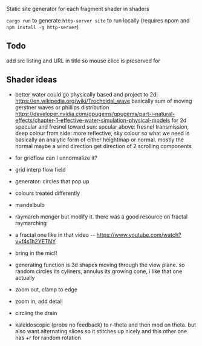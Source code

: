 Static site generator for each fragment shader in shaders

`cargo run` to generate
`http-server site` to run locally (requires npom and `npm install -g http-server`)

## Todo
add src listing
and URL in title so mouse clicc is preserved for 

## Shader ideas
* better water
    could go physically based and project to 2d: https://en.wikipedia.org/wiki/Trochoidal_wave
    basically sum of moving gerstner waves or phillips distribution
    https://developer.nvidia.com/gpugems/gpugems/part-i-natural-effects/chapter-1-effective-water-simulation-physical-models
    for 2d specular and fresnel
        toward sun: spcular
        above: fresnel transmission, deep colour
        from side: more reflective, sky colour
    so what we need is basically an analytic form of either heightmap or normal. mostly the normal
    maybe a wind direction
    get direction of 2 scrolling components

* for gridflow can I unnormalize it?

* grid interp flow field
* generator: circles that pop up
* colours treated differently
* mandelbulb
* raymarch menger but modify it. there was a good resource on fractal raymarching
* a fractal one like in that video -- https://www.youtube.com/watch?v=f4s1h2YETNY
* bring in the mic!!
* generating function is 3d shapes moving through the view plane. so random circles its cyliners, annulus its growing cone, i like that one actually
* zoom out, clamp to edge
* zoom in, add detail
* circling the drain
* kaleidoscopic (probs no feedback)
    to r-theta and then mod on theta. but also want alternating slices so it stitches up nicely
    and this other one has +r for random rotation
